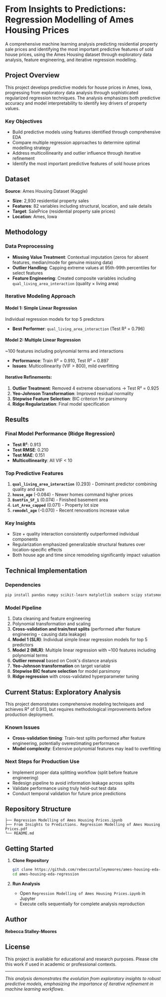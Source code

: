 # From Insights to Predictions: Regression Modelling of Ames Housing Prices

A comprehensive machine learning analysis predicting residential property sale prices and identifying the most important predictive features of sold house prices, using the Ames Housing dataset through exploratory data analysis, feature engineering, and iterative regression modelling.

## Project Overview

This project develops predictive models for house prices in Ames, Iowa, progressing from exploratory data analysis through sophisticated regularized regression techniques. The analysis emphasizes both predictive accuracy and model interpretability to identify key drivers of property values.

### Key Objectives
- Build predictive models using features identified through comprehensive EDA
- Compare multiple regression approaches to determine optimal modelling strategy
- Address multicollinearity and outlier influence through iterative refinement
- Identify the most important predictive features of sold house prices

## Dataset

**Source**: Ames Housing Dataset (Kaggle)
- **Size**: 2,930 residential property sales
- **Features**: 82 variables including structural, location, and sale details
- **Target**: SalePrice (residential property sale prices)
- **Location**: Ames, Iowa

## Methodology

### Data Preprocessing
- **Missing Value Treatment**: Contextual imputation (zeros for absent features, median/mode for genuine missing data)
- **Outlier Handling**: Capping extreme values at 95th-99th percentiles for select features
- **Feature Engineering**: Created composite variables including `qual_living_area_interaction` (quality × living area)

### Iterative Modeling Approach

#### Model 1: Simple Linear Regression
Individual regression models for top 5 predictors
- **Best Performer**: `qual_living_area_interaction` (Test R² = 0.796)

#### Model 2: Multiple Linear Regression  
~100 features including polynomial terms and interactions
- **Performance**: Train R² = 0.910, Test R² = 0.897
- **Issues**: Multicollinearity (VIF > 800), mild overfitting

#### Iterative Refinements:
1. **Outlier Treatment**: Removed 4 extreme observations → Test R² = 0.925
2. **Yeo-Johnson Transformation**: Improved residual normality
3. **Stepwise Feature Selection**: BIC criterion for parsimony
4. **Ridge Regularization**: Final model specification

## Results

### Final Model Performance (Ridge Regression)
- **Test R²**: 0.913
- **Test RMSE**: 0.210  
- **Test MAE**: 0.151
- **Multicollinearity**: All VIF < 10

### Top Predictive Features
1. **`qual_living_area_interaction`** (0.293) - Dominant predictor combining quality and size
2. **`house_age`** (-0.084) - Newer homes command higher prices
3. **`BsmtFin_SF_1`** (0.074) - Finished basement area
4. **`Lot_Area_capped`** (0.071) - Property lot size
5. **`remodel_age`** (-0.070) - Recent renovations increase value

### Key Insights
- Size + quality interaction consistently outperformed individual components
- Regularization emphasized generalizable structural features over location-specific effects
- Both house age and time since remodeling significantly impact valuation

## Technical Implementation

### Dependencies
```bash
pip install pandas numpy scikit-learn matplotlib seaborn scipy statsmodels
```

### Model Pipeline
1. Data cleaning and feature engineering
2. Polynomial transformation and scaling
3. **Cross-validation and train/test splits** (performed after feature engineering - causing data leakage)
4. **Model 1 (SLR)**: Individual simple linear regression models for top 5 predictors
5. **Model 2 (MLR)**: Multiple linear regression with ~100 features including polynomial terms
6. **Outlier removal** based on Cook's distance analysis
7. **Yeo-Johnson transformation** on target variable
8. **Stepwise BIC feature selection** for model parsimony
9. **Ridge regression** with cross-validated hyperparameter tuning

## Current Status: Exploratory Analysis

This project demonstrates comprehensive modeling techniques and achieves R² of 0.913, but requires methodological improvements before production deployment.

### Known Issues
- **Cross-validation timing**: Train-test splits performed after feature engineering, potentially overestimating performance
- **Model complexity**: Extensive polynomial features may lead to overfitting

### Next Steps for Production Use
- Implement proper data splitting workflow (split before feature engineering)
- Redesign pipeline to avoid information leakage across splits
- Validate performance using truly held-out test data
- Conduct temporal validation for future price predictions

## Repository Structure

```
├── Regression Modelling of Ames Housing Prices.ipynb
├── From Insights to Predictions. Regression Modelling of Ames Housing Prices.pdf
└── README.md
```

## Getting Started

1. **Clone Repository**
   ```bash
   git clone https://github.com/rebeccastalleymoores/ames-housing-eda-regression
   cd ames-housing-eda-regression
   ```

2. **Run Analysis**
   - Open `Regression Modelling of Ames Housing Prices.ipynb` in Jupyter
   - Execute cells sequentially for complete analysis reproduction

## Author

**Rebecca Stalley-Moores**

## License

This project is available for educational and research purposes. Please cite this work if used in academic or professional contexts.

---

*This analysis demonstrates the evolution from exploratory insights to robust predictive models, emphasizing the importance of iterative refinement in machine learning workflows.*
